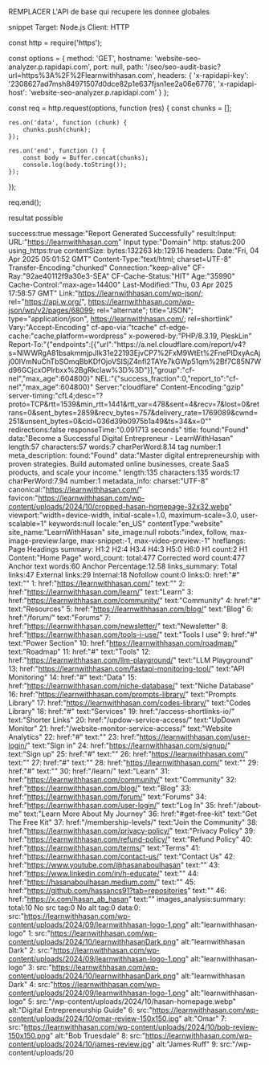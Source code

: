 REMPLACER L'API de base qui recupere les donnee globales 

snippet Target:
Node.js
Client:
HTTP

const http = require('https');

const options = {
	method: 'GET',
	hostname: 'website-seo-analyzer.p.rapidapi.com',
	port: null,
	path: '/seo/seo-audit-basic?url=https%3A%2F%2Flearnwithhasan.com',
	headers: {
		'x-rapidapi-key': '2308627ad7msh84971507d0dce82p1e637fjsn1ee2a06e6776',
		'x-rapidapi-host': 'website-seo-analyzer.p.rapidapi.com'
	}
};

const req = http.request(options, function (res) {
	const chunks = [];

	res.on('data', function (chunk) {
		chunks.push(chunk);
	});

	res.on('end', function () {
		const body = Buffer.concat(chunks);
		console.log(body.toString());
	});
});

req.end();

 resultat possible 

 success:true
message:"Report Generated Successfully"
result:Input:
URL:"https://learnwithhasan.com"
Input type:"Domain"
http:
status:200
using_https:true
contentSize:
bytes:132263
kb:129.16
headers:
Date:"Fri, 04 Apr 2025 05:01:52 GMT"
Content-Type:"text/html; charset=UTF-8"
Transfer-Encoding:"chunked"
Connection:"keep-alive"
CF-Ray:"92ae40112f9a30e3-SEA"
CF-Cache-Status:"HIT"
Age:"35990"
Cache-Control:"max-age=14400"
Last-Modified:"Thu, 03 Apr 2025 17:58:57 GMT"
Link:"<https://learnwithhasan.com/wp-json/>; rel="https://api.w.org/", <https://learnwithhasan.com/wp-json/wp/v2/pages/68099>; rel="alternate"; title="JSON"; type="application/json", <https://learnwithhasan.com/>; rel=shortlink"
Vary:"Accept-Encoding"
cf-apo-via:"tcache"
cf-edge-cache:"cache,platform=wordpress"
x-powered-by:"PHP/8.3.19, PleskLin"
Report-To:"{"endpoints":[{"url":"https:\/\/a.nel.cloudflare.com\/report\/v4?s=NlWWRgA81bsakmmjpJIk31e22193EjvCP7%2FxM9WtEt%2FnePIDxyAcAjj00IVmNuChTbSOmqBbKDfOjoVSISjZ4nfl2TAYe7kGWp51qm%2Bf7C85N7Wd96GCjcxOPlrbxx%2BgRkcIaw%3D%3D"}],"group":"cf-nel","max_age":604800}"
NEL:"{"success_fraction":0,"report_to":"cf-nel","max_age":604800}"
Server:"cloudflare"
Content-Encoding:"gzip"
server-timing:"cfL4;desc="?proto=TCP&rtt=1539&min_rtt=1441&rtt_var=478&sent=4&recv=7&lost=0&retrans=0&sent_bytes=2859&recv_bytes=757&delivery_rate=1769089&cwnd=251&unsent_bytes=0&cid=036d39b0975b1a49&ts=34&x=0""
redirections:false
responseTime:"0.091713 seconds"
title:
found:"Found"
data:"Become a Successful Digital Entrepreneur - LearnWithHasan"
length:57
characters:57
words:7
charPerWord:8.14
tag number:1
meta_description:
found:"Found"
data:"Master digital entrepreneurship with proven strategies. Build automated online businesses, create SaaS products, and scale your income."
length:135
characters:135
words:17
charPerWord:7.94
number:1
metadata_info:
charset:"UTF-8"
canonical:"https://learnwithhasan.com/"
favicon:"https://learnwithhasan.com/wp-content/uploads/2024/10/cropped-hasan-homepage-32x32.webp"
viewport:"width=device-width, initial-scale=1.0, maximum-scale=3.0, user-scalable=1"
keywords:null
locale:"en_US"
contentType:"website"
site_name:"LearnWithHasan"
site_image:null
robots:"index, follow, max-image-preview:large, max-snippet:-1, max-video-preview:-1"
hreflangs:
Page Headings summary:
H1:2
H2:4
H3:4
H4:3
H5:0
H6:0
H1 count:2
H1 Content:"Home Page"
word_count:
total:477
Corrected word count:477
Anchor text words:60
Anchor Percentage:12.58
links_summary:
Total links:47
External links:29
Internal:18
Nofollow count:0
links:0:
href:"#"
text:""
1:
href:"https://learnwithhasan.com/"
text:""
2:
href:"https://learnwithhasan.com/learn/"
text:"Learn"
3:
href:"https://learnwithhasan.com/community/"
text:"Community"
4:
href:"#"
text:"Resources"
5:
href:"https://learnwithhasan.com/blog/"
text:"Blog"
6:
href:"/forum/"
text:"Forums"
7:
href:"https://learnwithhasan.com/newsletter/"
text:"Newsletter"
8:
href:"https://learnwithhasan.com/tools-i-use/"
text:"Tools I use"
9:
href:"#"
text:"Power Section"
10:
href:"https://learnwithhasan.com/roadmap/"
text:"Roadmap"
11:
href:"#"
text:"Tools"
12:
href:"https://learnwithhasan.com/llm-playground/"
text:"LLM Playground"
13:
href:"https://learnwithhasan.com/fastapi-monitoring-tool/"
text:"API Monitoring"
14:
href:"#"
text:"Data"
15:
href:"https://learnwithhasan.com/niche-database/"
text:"Niche Database"
16:
href:"https://learnwithhasan.com/prompts-library/"
text:"Prompts Library"
17:
href:"https://learnwithhasan.com/codes-library/"
text:"Codes Library"
18:
href:"#"
text:"Services"
19:
href:"/access-shortlinks-io/"
text:"Shorter Links"
20:
href:"/updow-service-access/"
text:"UpDown Monitor"
21:
href:"/website-monitor-service-access/"
text:"Website Analytics"
22:
href:"#"
text:""
23:
href:"https://learnwithhasan.com/user-login/"
text:"Sign in"
24:
href:"https://learnwithhasan.com/signup/"
text:"Sign up"
25:
href:"#"
text:""
26:
href:"https://learnwithhasan.com/"
text:""
27:
href:"#"
text:""
28:
href:"https://learnwithhasan.com/"
text:""
29:
href:"#"
text:""
30:
href:"/learn/"
text:"Learn"
31:
href:"https://learnwithhasan.com/community/"
text:"Community"
32:
href:"https://learnwithhasan.com/blog/"
text:"Blog"
33:
href:"https://learnwithhasan.com/forum/"
text:"Forums"
34:
href:"https://learnwithhasan.com/user-login/"
text:"Log In"
35:
href:"/about-me"
text:"Learn More About My Journey"
36:
href:"#get-free-kit"
text:"Get The Free Kit"
37:
href:"/membership-levels/"
text:"Join the Community"
38:
href:"https://learnwithhasan.com/privacy-policy/"
text:"Privacy Policy"
39:
href:"https://learnwithhasan.com/refund-policy/"
text:"Refund Policy"
40:
href:"https://learnwithhasan.com/terms/"
text:"Terms"
41:
href:"https://learnwithhasan.com/contact-us/"
text:"Contact Us"
42:
href:"https://www.youtube.com/@hasanaboulhasan"
text:""
43:
href:"https://www.linkedin.com/in/h-educate/"
text:""
44:
href:"https://hasanaboulhasan.medium.com/"
text:""
45:
href:"https://github.com/hassancs91?tab=repositories"
text:""
46:
href:"https://x.com/hasan_ab_hasan"
text:""
images_analysis:summary:
total:10
No src tag:0
No alt tag:0
data:0:
src:"https://learnwithhasan.com/wp-content/uploads/2024/09/learnwithhasan-logo-1.png"
alt:"learnwithhasan-logo"
1:
src:"https://learnwithhasan.com/wp-content/uploads/2024/10/learnwithhasanDark.png"
alt:"learnwithhasan Dark"
2:
src:"https://learnwithhasan.com/wp-content/uploads/2024/09/learnwithhasan-logo-1.png"
alt:"learnwithhasan-logo"
3:
src:"https://learnwithhasan.com/wp-content/uploads/2024/10/learnwithhasanDark.png"
alt:"learnwithhasan Dark"
4:
src:"https://learnwithhasan.com/wp-content/uploads/2024/09/learnwithhasan-logo-1.png"
alt:"learnwithhasan-logo"
5:
src:"/wp-content/uploads/2024/10/hasan-homepage.webp"
alt:"Digital Entrepreneurship Guide"
6:
src:"https://learnwithhasan.com/wp-content/uploads/2024/10/omar-review-150x150.jpg"
alt:"Omar"
7:
src:"https://learnwithhasan.com/wp-content/uploads/2024/10/bob-review-150x150.png"
alt:"Bob Truesdale"
8:
src:"https://learnwithhasan.com/wp-content/uploads/2024/10/james-review.jpg"
alt:"James Ruff"
9:
src:"/wp-content/uploads/20